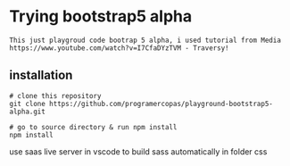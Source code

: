 # Trying bootstrap5 alpha
    This just playgroud code bootrap 5 alpha, i used tutorial from Media https://www.youtube.com/watch?v=I7CfaDYzTVM - Traversy!

## installation
```
# clone this repository
git clone https://github.com/programercopas/playground-bootstrap5-alpha.git

# go to source directory & run npm install
npm install
```
use saas live server in vscode to build sass automatically in folder css
